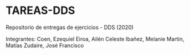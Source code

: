 # TAREAS-DDS
Repositorio de entregas de ejercicios - DDS (2020)

Integrantes:
Coen, Ezequiel Eiroa, Ailén Celeste Ibañez, Melanie Martin, Matías Zudaire, José Francisco
